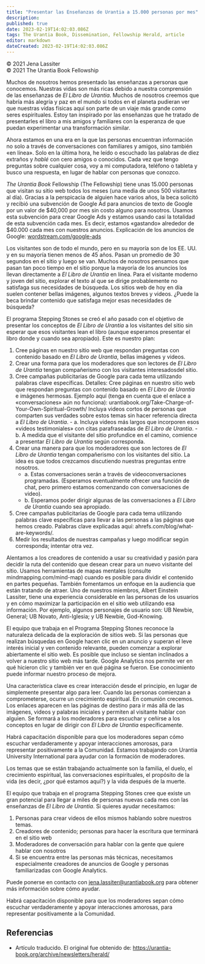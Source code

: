 ```yaml
---
title: "Presentar las Enseñanzas de Urantia a 15.000 personas por mes"
description: 
published: true
date: 2023-02-19T14:02:03.086Z
tags: The Urantia Book, Dissemination, Fellowship Herald, article
editor: markdown
dateCreated: 2023-02-19T14:02:03.086Z
---
```


<p class="v-card v-sheet theme--light grey lighten-3 px-2">© 2021 Jena Lassiter<br>© 2021 The Urantia Book Fellowship</p>

Muchos de nosotros hemos presentado las enseñanzas a personas que conocemos. Nuestras vidas son más ricas debido a nuestra comprensión de las enseñanzas de _El Libro de Urantia_. Muchos de nosotros creemos que habría más alegría y paz en el mundo si todos en el planeta pudieran ver que nuestras vidas físicas aquí son parte de un viaje más grande como seres espirituales. Estoy tan inspirado por las enseñanzas que he tratado de presentarles el libro a mis amigos y familiares con la esperanza de que puedan experimentar una transformación similar.

Ahora estamos en una era en la que las personas encuentran información no solo a través de conversaciones con familiares y amigos, sino también «en línea». Solo en la última hora, he leído o escuchado las palabras de diez extraños y _hablé_ con cero amigos o conocidos. Cada vez que tengo preguntas sobre cualquier cosa, voy a mi computadora, teléfono o tableta y busco una respuesta, en lugar de hablar con personas que conozco.

_The Urantia Book_ Fellowship (The Fellowship) tiene unas 15.000 personas que visitan su sitio web todos los meses (una media de unos 500 visitantes al día). Gracias a la perspicacia de alguien hace varios años, la beca solicitó y recibió una subvención de Google Ad para anuncios de texto de Google por un valor de $40,000 por mes sin costo alguno para nosotros. Usamos esta subvención para crear Google Ads y estamos usando casi la totalidad de esta subvención cada mes. Es decir, estamos «gastando» alrededor de $40.000 cada mes con nuestros anuncios. Explicación de los anuncios de Google: [wordstream.com/google-ads](https://www.wordstream.com/google-ads)

Los visitantes son de todo el mundo, pero en su mayoría son de los EE. UU. y en su mayoría tienen menos de 45 años. Pasan un promedio de 30 segundos en el sitio y luego se van. Muchos de nosotros pensamos que pasan tan poco tiempo en el sitio porque la mayoría de los anuncios los llevan directamente a _El Libro de Urantia_ en línea. Para el visitante moderno y joven del sitio, explorar el texto al que se dirige probablemente no satisfaga sus necesidades de búsqueda. Los sitios web de hoy en día suelen contener bellas imágenes, algunos textos breves y videos. ¿Puede la beca brindar contenido que satisfaga mejor esas necesidades de búsqueda?

El programa Stepping Stones se creó el año pasado con el objetivo de presentar los conceptos de _El Libro de Urantia_ a los visitantes del sitio sin esperar que esos visitantes lean el libro (aunque esperamos presentar el libro donde y cuando sea apropiado). Este es nuestro plan:

1. Cree páginas en nuestro sitio web que respondan preguntas con contenido basado en _El Libro de Urantia_, bellas imágenes y videos.
2. Crear una forma para que los moderadores que son lectores de _El Libro de Urantia_ tengan compañerismo con los visitantes interesados ​​del sitio.
3. Cree campañas publicitarias de Google para cada tema utilizando palabras clave específicas. Detalles: Cree páginas en nuestro sitio web que respondan preguntas con contenido basado en _El Libro de Urantia_ e imágenes hermosas. Ejemplo aquí (tenga en cuenta que el enlace a «conversaciones» aún no funciona): urantiabook.org/Take-Charge-of-Your-Own-Spiritual-Growth/ Incluya videos cortos de personas que comparten sus verdades sobre estos temas sin hacer referencia directa a _El Libro de Urantia_.
       - a. Incluya videos más largos que incorporen esos «videos testimoniales» con citas parafraseadas de _El Libro de Urantia_.
       - b. A medida que el visitante del sitio profundice en el camino, comience a presentar _El Libro de Urantia_ según corresponda.
4. Crear una manera para que los moderadores que son lectores de _El Libro de Urantia_ tengan compañerismo con los visitantes del sitio. La idea es que todos crezcamos discutiendo nuestras preguntas entre nosotros.
    - a. Estas conversaciones serán a través de videoconversaciones programadas. (Esperamos eventualmente ofrecer una función de chat, pero primero estamos comenzando con conversaciones de video).
    - b. Esperamos poder dirigir algunas de las conversaciones a _El Libro de Urantia_ cuando sea apropiado.
5. Cree campañas publicitarias de Google para cada tema utilizando palabras clave específicas para llevar a las personas a las páginas que hemos creado. Palabras clave explicadas aquí: ahrefs.com/blog/what-are-keywords/.
6. Medir los resultados de nuestras campañas y luego modificar según corresponda; intentar otra vez.

Alentamos a los creadores de contenido a usar su creatividad y pasión para decidir la ruta del contenido que desean crear para un nuevo visitante del sitio. Usamos herramientas de mapas mentales (consulte mindmapping.com/mind-map) cuando es posible para dividir el contenido en partes pequeñas. También fomentamos un enfoque en la audiencia que están tratando de atraer. Uno de nuestros miembros, Albert Einstein Lassiter, tiene una experiencia considerable en las personas de los usuarios y en cómo maximizar la participación en el sitio web utilizando esa información. Por ejemplo, algunos personajes de usuario son: UB Newbie, General; UB Novato, Anti-Iglesia; y UB Newbie, God-Knowing.

El equipo que trabaja en el Programa Stepping Stones reconoce la naturaleza delicada de la exploración de sitios web. Si las personas que realizan búsquedas en Google hacen clic en un anuncio y superan el leve interés inicial y ven contenido relevante, pueden comenzar a explorar abiertamente el sitio web. Es posible que incluso se sientan inclinados a volver a nuestro sitio web más tarde. Google Analytics nos permite ver en qué hicieron clic y también ver en qué página se fueron. Ese conocimiento puede informar nuestro proceso de mejora.

Una característica clave es crear interacción desde el principio, en lugar de simplemente presentar algo para leer. Cuando las personas comienzan a comprometerse, ocurre un crecimiento espiritual. En comunión crecemos. Los enlaces aparecen en las páginas de destino para ir más allá de las imágenes, videos y palabras iniciales y permiten al visitante hablar con alguien. Se formará a los moderadores para escuchar y ceñirse a los conceptos en lugar de dirigir con _El Libro de Urantia_ específicamente.

Habrá capacitación disponible para que los moderadores sepan cómo escuchar verdaderamente y apoyar interacciones amorosas, para representar positivamente a la Comunidad. Estamos trabajando con Urantia University International para ayudar con la formación de moderadores.

Los temas que se están trabajando actualmente son la familia, el duelo, el crecimiento espiritual, las conversaciones espirituales, el propósito de la vida (es decir, ¿por qué estamos aquí?) y la vida después de la muerte.

El equipo que trabaja en el programa Stepping Stones cree que existe un gran potencial para llegar a miles de personas nuevas cada mes con las enseñanzas de _El Libro de Urantia_. Si quieres ayudar necesitamos:

1. Personas para crear videos de ellos mismos hablando sobre nuestros temas.
2. Creadores de contenido; personas para hacer la escritura que terminará en el sitio web
3. Moderadores de conversación para hablar con la gente que quiere hablar con nosotros
4. Si se encuentra entre las personas más técnicas, necesitamos especialmente creadores de anuncios de Google y personas familiarizadas con Google Analytics.

Puede ponerse en contacto con jena.lassiter@urantiabook.org para obtener más información sobre cómo ayudar.

Habrá capacitación disponible para que los moderadores sepan cómo escuchar verdaderamente y apoyar interacciones amorosas, para representar positivamente a la Comunidad.

## Referencias

- Artículo traducido. El original fue obtenido de: https://urantia-book.org/archive/newsletters/herald/